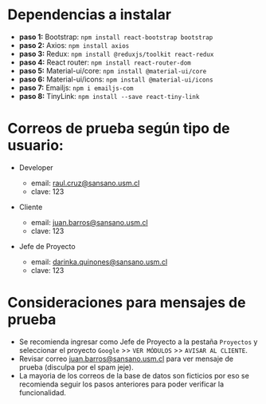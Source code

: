 
# Dependencias a instalar
- **paso 1:** Bootstrap: `npm install react-bootstrap bootstrap`  
- **paso 2:** Axios: `npm install axios`  
- **paso 3:** Redux: `npm install @reduxjs/toolkit react-redux`   
- **paso 4:** React router: `npm install react-router-dom`    
- **paso 5:** Material-ui/core: `npm install @material-ui/core`   
- **paso 6:** Material-ui/icons: `npm install @material-ui/icons`     
- **paso 7:** Emailjs: `npm i emailjs-com`
- **paso 8:** TinyLink: `npm install --save react-tiny-link`

# Correos de prueba según tipo de usuario:
- Developer 
    - email: raul.cruz@sansano.usm.cl   
    - clave: 123  

- Cliente
    - email: juan.barros@sansano.usm.cl   
    - clave: 123  

- Jefe de Proyecto  
    - email: darinka.quinones@sansano.usm.cl    
    - clave: 123  

# Consideraciones para mensajes de prueba

- Se recomienda ingresar como Jefe de Proyecto a la pestaña `Proyectos` y seleccionar el proyecto `Google` >> `VER MÓDULOS` >> `AVISAR AL CLIENTE`.
- Revisar correo juan.barros@sansano.usm.cl para ver mensaje de prueba (disculpa por el spam jeje).
- La mayoria de los correos de la base de datos son ficticios por eso se recomienda seguir los pasos anteriores para poder verificar la funcionalidad.
